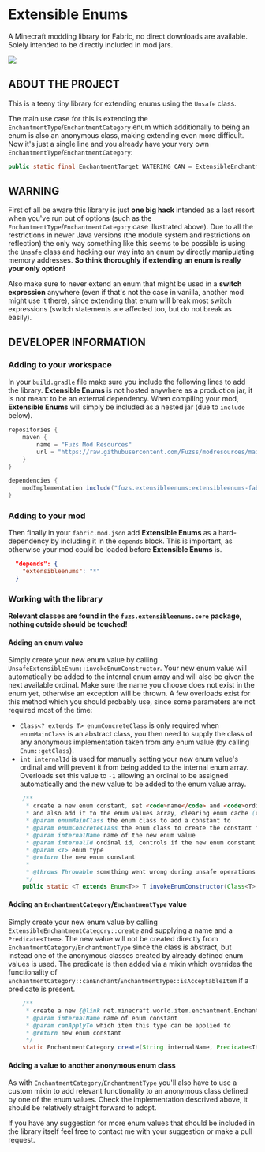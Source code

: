 # Extensible Enums

A Minecraft modding library for Fabric, no direct downloads are available. Solely intended to be directly included in mod jars.

![](https://i.imgur.com/3ShHD1D.png)

## ABOUT THE PROJECT
This is a teeny tiny library for extending enums using the `Unsafe` class.

The main use case for this is extending the `EnchantmentType`/`EnchantmentCategory` enum which additionally to being an enum is also an anonymous class, making extending even more difficult.
Now it's just a single line and you already have your very own `EnchantmentType`/`EnchantmentCategory`:
```java
public static final EnchantmentTarget WATERING_CAN = ExtensibleEnchantmentTarget.create("WATERING_CAN", item -> item instanceof WateringCan);
```

## WARNING
First of all be aware this library is just **one big hack** intended as a last resort when you've run out of options (such as the `EnchantmentType`/`EnchantmentCategory` case illustrated above).
Due to all the restrictions in newer Java versions (the module system and restrictions on reflection) the only way something like this seems to be possible is using the `Unsafe` class and hacking our way into an enum by directly manipulating memory addresses.
**So think thoroughly if extending an enum is really your only option!**

Also make sure to never extend an enum that might be used in a **switch expression** anywhere (even if that's not the case in vanilla, another mod might use it there), since extending that enum will break most switch expressions (switch statements are affected too, but do not break as easily).

## DEVELOPER INFORMATION

### Adding to your workspace
In your `build.gradle` file make sure you include the following lines to add the library. **Extensible Enums** is not hosted anywhere as a production jar, it is not meant to be an external dependency. When compiling your mod, **Extensible Enums** will simply be included as a nested jar (due to `include` below).
```groovy
repositories {
    maven {
        name = "Fuzs Mod Resources"
        url = "https://raw.githubusercontent.com/Fuzss/modresources/main/maven/"
    }
}

dependencies {
    modImplementation include("fuzs.extensibleenums:extensibleenums-fabric:<modVersion>")   // e.g. 4.0.0 for Minecraft 1.19
}
```

### Adding to your mod
Then finally in your `fabric.mod.json` add **Extensible Enums** as a hard-dependency by including it in the `depends` block. This is important, as otherwise your mod could be loaded before **Extensible Enums** is.
```json
  "depends": {
    "extensibleenums": "*"
  }
```

### Working with the library
**Relevant classes are found in the `fuzs.extensibleenums.core` package, nothing outside should be touched!**

#### Adding an enum value
Simply create your new enum value by calling `UnsafeExtensibleEnum::invokeEnumConstructor`. Your new enum value will automatically be added to the internal enum array and will also be given the next available ordinal. Make sure the name you choose does not exist in the enum yet, otherwise an exception will be thrown.
A few overloads exist for this method which you should probably use, since some parameters are not required most of the time:
- `Class<? extends T> enumConcreteClass` is only required when `enumMainClass` is an abstract class, you then need to supply the class of any anonymous implementation taken from any enum value (by calling `Enum::getClass`).
- `int internalId` is used for manually setting your new enum value's ordinal and will prevent it from being added to the internal enum array. Overloads set this value to `-1` allowing an ordinal to be assigned automatically and the new value to be added to the enum value array.

```java
    /**
     * create a new enum constant, set <code>name</code> and <code>ordinal</code> fields accordingly (since we invoke the constant using unsafe, no fields will be initialized)
     * and also add it to the enum values array, clearing enum cache (used for switch statements) afterwards
     * @param enumMainClass the enum class to add a constant to
     * @param enumConcreteClass the enum class to create the constant from, should usually be the same as <code>enumMainClass</code>, but in case of an abstract enum supply the class of any of its constants
     * @param internalName name of the new enum value
     * @param internalId ordinal id, controls if the new enum constant is properly added to enum values, set this as -1 to do so, specify a different value to skip it
     * @param <T> enum type
     * @return the new enum constant
     *
     * @throws Throwable something went wrong during unsafe operations oh no
     */
    public static <T extends Enum<T>> T invokeEnumConstructor(Class<T> enumMainClass, Class<? extends T> enumConcreteClass, String internalName, int internalId) throws Throwable
```

#### Adding an `EnchantmentCategory`/`EnchantmentType` value
Simply create your new enum value by calling `ExtensibleEnchantmentCategory::create` and supplying a name and a `Predicate<Item>`. The new value will not be created directly from `EnchantmentCategory`/`EnchantmentType` since the class is abstract, but instead one of the anonymous classes created by already defined enum values is used.
The predicate is then added via a mixin which overrides the functionality of `EnchantmentCategory::canEnchant`/`EnchantmentType::isAcceptableItem` if a predicate is present.

```java
    /**
     * create a new {@link net.minecraft.world.item.enchantment.EnchantmentCategory} enum constant
     * @param internalName name of enum constant
     * @param canApplyTo which item this type can be applied to
     * @return new enum constant
     */
    static EnchantmentCategory create(String internalName, Predicate<Item> canApplyTo)
```

#### Adding a value to another anonymous enum class
As with `EnchantmentCategory`/`EnchantmentType` you'll also have to use a custom mixin to add relevant functionality to an anonymous class defined by one of the enum values. Check the implementation descrived above, it should be relatively straight forward to adopt.

If you have any suggestion for more enum values that should be included in the library itself feel free to contact me with your suggestion or make a pull request.
